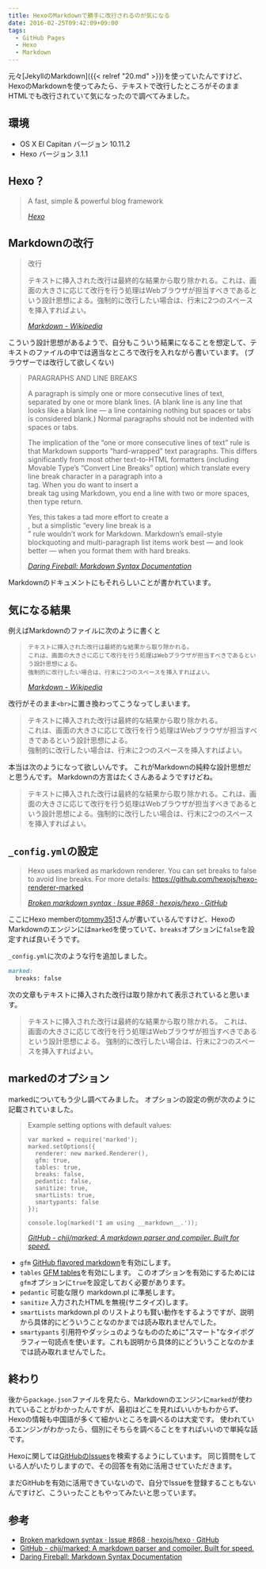 ```yaml
---
title: HexoのMarkdownで勝手に改行されるのが気になる
date: 2016-02-25T09:42:09+09:00
tags:
  - GitHub Pages
  - Hexo
  - Markdown
---
```


元々[JekyllのMarkdown]({{< relref "20.md" >}})を使っていたんですけど、HexoのMarkdownを使ってみたら、テキストで改行したところがそのままHTMLでも改行されていて気になったので調べてみました。

<!--more-->

## 環境

* OS X El Capitan バージョン 10.11.2
* Hexo バージョン 3.1.1

## Hexo？

> A fast, simple & powerful blog framework
>
> <cite>[Hexo](https://hexo.io)</cite>

## Markdownの改行

> 改行
>
> テキストに挿入された改行は最終的な結果から取り除かれる。これは、画面の大きさに応じて改行を行う処理はWebブラウザが担当すべきであるという設計思想による。強制的に改行したい場合は、行末に2つのスペースを挿入すればよい。
>
> <cite>[Markdown - Wikipedia](https://ja.wikipedia.org/wiki/Markdown#.E6.94.B9.E8.A1.8C)</cite>

こういう設計思想があるようで、自分もこういう結果になることを想定して、テキストのファイルの中では適当なところで改行を入れながら書いています。
(ブラウザーでは改行して欲しくない)

> PARAGRAPHS AND LINE BREAKS
>
> A paragraph is simply one or more consecutive lines of text, separated by one or more blank lines. (A blank line is any line that looks like a blank line — a line containing nothing but spaces or tabs is considered blank.) Normal paragraphs should not be indented with spaces or tabs.
>
> The implication of the “one or more consecutive lines of text” rule is that Markdown supports “hard-wrapped” text paragraphs. This differs significantly from most other text-to-HTML formatters (including Movable Type’s “Convert Line Breaks” option) which translate every line break character in a paragraph into a <br /> tag.
> When you do want to insert a <br /> break tag using Markdown, you end a line with two or more spaces, then type return.
>
> Yes, this takes a tad more effort to create a <br />, but a simplistic “every line break is a <br />” rule wouldn’t work for Markdown. Markdown’s email-style blockquoting and multi-paragraph list items work best — and look better — when you format them with hard breaks.
>
> <cite>[Daring Fireball: Markdown Syntax Documentation](https://daringfireball.net/projects/markdown/syntax#p)</cite>

Markdownのドキュメントにもそれらしいことが書かれています。

## 気になる結果

例えばMarkdownのファイルに次のように書くと

>     テキストに挿入された改行は最終的な結果から取り除かれる。
>     これは、画面の大きさに応じて改行を行う処理はWebブラウザが担当すべきであるという設計思想による。
>     強制的に改行したい場合は、行末に2つのスペースを挿入すればよい。
>
> <cite>[Markdown - Wikipedia](https://ja.wikipedia.org/wiki/Markdown#.E6.94.B9.E8.A1.8C)</cite>

改行がそのまま`<br>`に置き換わってこうなってしまいます。

> テキストに挿入された改行は最終的な結果から取り除かれる。  
> これは、画面の大きさに応じて改行を行う処理はWebブラウザが担当すべきであるという設計思想による。  
> 強制的に改行したい場合は、行末に2つのスペースを挿入すればよい。

本当は次のようになって欲しいんです。
これがMarkdownの純粋な設計思想だと思うんです。
Markdownの方言はたくさんあるようですけどね。

> テキストに挿入された改行は最終的な結果から取り除かれる。これは、画面の大きさに応じて改行を行う処理はWebブラウザが担当すべきであるという設計思想による。強制的に改行したい場合は、行末に2つのスペースを挿入すればよい。

## `_config.yml`の設定

> Hexo uses marked as markdown renderer. You can set breaks to false to avoid line breaks. For more details: https://github.com/hexojs/hexo-renderer-marked
>
> <cite>[Broken markdown syntax · Issue #868 · hexojs/hexo · GitHub](https://github.com/hexojs/hexo/issues/868)</cite>

ここにHexo memberの[tommy351](https://github.com/tommy351)さんが書いているんですけど、HexoのMarkdownのエンジンには`marked`を使っていて、`breaks`オプションに`false`を設定すれば良いそうです。

`_config.yml`に次のような行を追加しました。

```markdown
marked:
  breaks: false
```

次の文章もテキストに挿入された改行は取り除かれて表示されていると思います。

> テキストに挿入された改行は最終的な結果から取り除かれる。
> これは、画面の大きさに応じて改行を行う処理はWebブラウザが担当すべきであるという設計思想による。
> 強制的に改行したい場合は、行末に2つのスペースを挿入すればよい。

## markedのオプション

markedについてもう少し調べてみました。
オプションの設定の例が次のように記載されていました。

> Example setting options with default values:
>
>     var marked = require('marked');
>     marked.setOptions({
>       renderer: new marked.Renderer(),
>       gfm: true,
>       tables: true,
>       breaks: false,
>       pedantic: false,
>       sanitize: true,
>       smartLists: true,
>       smartypants: false
>     });
>     
>     console.log(marked('I am using __markdown__.'));
>
> <cite>[GitHub - chjj/marked: A markdown parser and compiler. Built for speed.](https://github.com/chjj/marked#usage)</cite>

* `gfm` [GitHub flavored markdown](https://help.github.com/articles/working-with-advanced-formatting/)を有効にします。
* `tables` [GFM tables](https://help.github.com/articles/organizing-information-with-tables/)を有効にします。 このオプションを有効にするためには`gfm`オプションに`true`を設定しておく必要があります。
* `pedantic` 可能な限り markdown.pl に準拠します。
* `sanitize` 入力されたHTMLを無視(サニタイズ)します。
* `smartLists` markdown.pl のリストよりも賢い動作をするようですが、説明から具体的にどういうことなのかまでは読み取れませんでした。
* `smartypants` 引用符やダッシュのようなもののために"スマート"なタイポグラフィー句読点を使います。これも説明から具体的にどういうことなのかまでは読み取れませんでした。

## 終わり

後から`package.json`ファイルを見たら、Markdownのエンジンに`marked`が使われていることがわかったんですが、最初はどこを見ればいいかもわからず、Hexoの情報も中国語が多くて細かいところを調べるのは大変です。
使われているエンジンがわかったら、個別にそちらを調べることをすればいいので単純な話です。

Hexoに関しては[GitHubのIssues](https://github.com/hexojs/hexo/issues)を検索するようにしています。
同じ質問をしている人がいたりしますので、その回答を有効に活用させていただきます。

まだGitHubを有効に活用できていないので、自分でIssueを登録することもないんですけど、こういったこともやってみたいと思っています。

## 参考

* [Broken markdown syntax · Issue #868 · hexojs/hexo · GitHub](https://github.com/hexojs/hexo/issues/868)
* [GitHub - chjj/marked: A markdown parser and compiler. Built for speed.](https://github.com/chjj/marked)
* [Daring Fireball: Markdown Syntax Documentation](https://daringfireball.net/projects/markdown/syntax#p)
